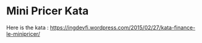 # Mini Pricer Kata

Here is the kata : https://ingdevfi.wordpress.com/2015/02/27/kata-finance-le-minipricer/